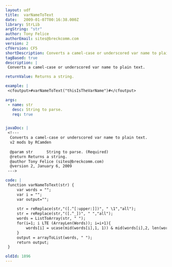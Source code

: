 ```yaml
---
layout: udf
title:  varNameToText
date:   2009-01-07T00:16:38.000Z
library: StrLib
argString: "str"
author: Tony Felice
authorEmail: sites@breckcomm.com
version: 2
cfVersion: CF5
shortDescription: Converts a camel-case or underscored var name to plain text.
tagBased: true
description: |
 Converts a camel-case or underscored var name to plain text.

returnValue: Returns a string.

example: |
 <cfoutput>#varNameToText("thisIsTheVarName")#</cfoutput>

args:
 - name: str
   desc: String to parse.
   req: true


javaDoc: |
 <!---
  Converts a camel-case or underscored var name to plain text.
  v2 mods by RCamden
  
  @param str      String to parse. (Required)
  @return Returns a string. 
  @author Tony Felice (sites@breckcomm.com) 
  @version 2, January 6, 2009 
 --->

code: |
 function varNameToText(str) {
     var words = "";
     var i = "";
     var output="";
 
     str = reReplace(str,"([.^[:upper:]])", " \1","all");
     str = reReplace(str,"([.^_])", " ","all");
     words = ListToArray(str, " ");    
     for(i=1; i LTE (ArrayLen(Words)); i=i+1){
         words[i] = ucase(mid(words[i],1, 1)) & mid(words[i],2, len(words[i])-1);
     }
     output = arrayToList(words, " ");        
     return output;
 }

oldId: 1896
---
```


